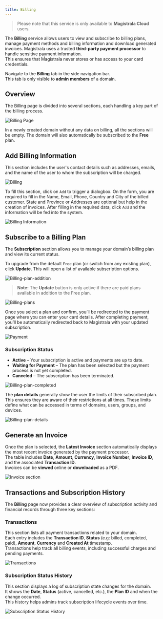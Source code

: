 ```yaml
---
title: Billing
---
```


> Please note that this service is only available to **Magistrala Cloud** users.

The **Billing** service allows users to view and subscribe to billing plans, manage payment methods and billing information and download generated invoices.
Magistrala uses a trusted **third-party payment processor** to handle sensitive payment information.  
This ensures that Magistrala never stores or has access to your card credentials.

Navigate to the **Billing** tab in the side navigation bar.  
This tab is only visible to **admin members** of a domain.

## Overview

The Billing page is divided into several sections, each handling a key part of the billing process.

![Billing Page](../../img/billing/billing-page.png)

In a newly created domain without any data on billing, all the sections will be empty. The domain will also automatically be subscribed to the **Free** plan.

## Add Billing Information

This section includes the user's contact details such as addresses, emails, and the name of the user to whom the subscription will be charged.

![Billing](../../img/billing/billing-information.png)

To fill this section, click on `Add` to trigger a dialogbox.
On the form, you are required to fill in the Name, Email, Phone, Country and City of the billed customer.
State and Province or Addresses are optional but help in the creation of invoices.
After filling in the required data, click `Add` and the information will be fed into the system.

![Billing Information](../../img/billing/add-bill-info.png)

## Subscribe to a Billing Plan

The **Subscription** section allows you to manage your domain’s billing plan and view its current status.

To upgrade from the default `Free` plan (or switch from any existing plan), click **Update**. This will open a list of available subscription options.

![Billing-plan-addition](../../img/billing/choose.png)

> **Note:** The **Update** button is only active if there are paid plans available in addition to the Free plan.

![Billing-plans](../../img/billing/sub-plans.png)

Once you select a plan and confirm, you’ll be redirected to the payment page where you can enter your card details. After completing payment, you’ll be automatically redirected back to Magistrala with your updated subscription.

![Payment](../../img/billing/payment-page.png)

### Subscription Status

- **Active** – Your subscription is active and payments are up to date.  
- **Waiting for Payment** – The plan has been selected but the payment process is not yet completed.  
- **Canceled** – The subscription has been terminated.

![Billing-plan-completed](../../img/billing/complete-payment.png)

The **plan details** generally show the user the limits of their subscribed plan. This ensures they are aware of their restrictions at all times. These limits define what can be accessed in terms of domains, users, groups, and devices.

![Billing-plan-details](../../img/billing/sub-limits.png)

## Generate an Invoice

Once the plan is selected, the **Latest Invoice** section automatically displays the most recent invoice generated by the payment processor.  
The table includes **Date**, **Amount**, **Currency**, **Invoice Number**, **Invoice ID**, and the associated **Transaction ID**.  
Invoices can be **viewed** online or **downloaded** as a PDF.

![Invoice section](../../img/billing/invoice.png)  

## Transactions and Subscription History

The **Billing** page now provides a clear overview of subscription activity and financial records through three key sections:

### Transactions

This section lists all payment transactions related to your domain.  
Each entry includes the **Transaction ID**, **Status** (e.g: billed, completed, paid), **Amount**, **Currency** and **Created At** timestamp.  
Transactions help track all billing events, including successful charges and pending payments.

![Transactions](../../img/billing/transactions.png)

### Subscription Status History

This section displays a log of subscription state changes for the domain.  
It shows the **Date**, **Status** (active, cancelled, etc.), the **Plan ID** and when the change occurred.  
This history helps admins track subscription lifecycle events over time.

![Subscription Status History](../../img/billing/subscription-history.png)
